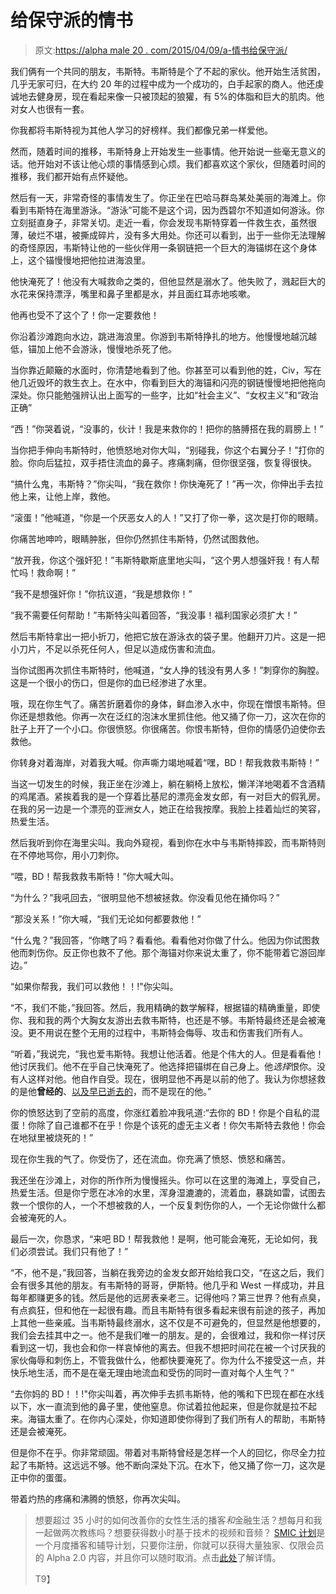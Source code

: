 # 给保守派的情书

> 原文:[https://alpha male 20 . com/2015/04/09/a-情书给保守派/](https://alphamale20.com/2015/04/09/a-love-letter-to-conservatives/)

我们俩有一个共同的朋友，韦斯特。韦斯特是个了不起的家伙。他开始生活贫困，几乎无家可归，在大约 20 年的过程中成为一个成功的，白手起家的商人。他还虔诚地去健身房，现在看起来像一只被顶起的狼獾，有 5%的体脂和巨大的肌肉。他对女人也很有一套。

你我都将韦斯特视为其他人学习的好榜样。我们都像兄弟一样爱他。

然而，随着时间的推移，韦斯特身上开始发生一些事情。他开始说一些毫无意义的话。他开始对不该让他心烦的事情感到心烦。我们都喜欢这个家伙，但随着时间的推移，我们都开始有点怀疑他。

然后有一天，非常奇怪的事情发生了。你正坐在巴哈马群岛某处美丽的海滩上。你看到韦斯特在海里游泳。“游泳”可能不是这个词，因为西碧尔不知道如何游泳。你立刻挺直身子，非常关切。走近一看，你会发现韦斯特穿着一件救生衣，虽然很薄，破烂不堪，被撕成碎片，没有多大用处。你还可以看到，出于一些你无法理解的奇怪原因，韦斯特让他的一些伙伴用一条钢链把一个巨大的海锚绑在这个身体上，这个锚慢慢地把他拉进海浪里。

他快淹死了！他没有大喊救命之类的，但他显然是溺水了。他失败了，溅起巨大的水花来保持漂浮，嘴里和鼻子里都是水，并且面红耳赤地咳嗽。

他再也受不了这个了！你一定要救他！

你沿着沙滩跑向水边，跳进海浪里。你游到韦斯特挣扎的地方。他慢慢地越沉越低，锚加上他不会游泳，慢慢地杀死了他。

当你靠近颠簸的水面时，你清楚地看到了他。你甚至可以看到他的姓，Civ，写在他几近毁坏的救生衣上。在水中，你看到巨大的海锚和闪亮的钢链慢慢地把他拖向深处。你只能勉强辨认出上面写的一些字，比如“社会主义”、“女权主义”和“政治正确”

“西！”你哭着说，“没事的，伙计！我是来救你的！把你的胳膊搭在我的肩膀上！”

当你把手伸向韦斯特时，他愤怒地对你大叫，“别碰我，你这个右翼分子！”打你的脸。你向后猛拉，双手捂住流血的鼻子。疼痛刺痛，但你很坚强，恢复得很快。

“搞什么鬼，韦斯特？”你尖叫，“我在救你！你快淹死了！”再一次，你伸出手去拉他上来，让他上岸，救他。

“滚蛋！”他喊道，“你是一个厌恶女人的人！”又打了你一拳，这次是打你的眼睛。

你痛苦地呻吟，眼睛肿胀，但你仍然抓住韦斯特，仍然试图救他。

“放开我，你这个强奸犯！”韦斯特歇斯底里地尖叫，“这个男人想强奸我！有人帮忙吗！救命啊！”

“我不是想强奸你！”你抗议道，“我是想救你！”

“我不需要任何帮助！”韦斯特尖叫着回答，“我没事！福利国家必须扩大！”

然后韦斯特拿出一把小折刀，他把它放在游泳衣的袋子里。他翻开刀片。这是一把小刀片，不足以杀死任何人，但足以造成伤害和流血。

当你试图再次抓住韦斯特时，他喊道，“女人挣的钱没有男人多！”刺穿你的胸膛。这是一个很小的伤口，但是你的血已经渗进了水里。

哦，现在你生气了。痛苦折磨着你的身体，鲜血渗入水中，你现在憎恨韦斯特。但你还是想救他。你再一次在泛红的泡沫水里抓住他。他又捅了你一刀，这次在你的肚子上开了一个小口。你很愤怒。你很痛苦。你恨韦斯特，但你的情感仍迫使你去救他。

你转身对着海岸，对着我大喊。你声嘶力竭地喊着“嘿，BD！帮我救救韦斯特！”

当这一切发生的时候，我正坐在沙滩上，躺在躺椅上放松，懒洋洋地喝着不含酒精的鸡尾酒。紧挨着我的是一个穿着比基尼的漂亮金发女郎，有一对巨大的假乳房。在我的另一边是一个漂亮的亚洲女人，她正在给我按摩。我脸上挂着灿烂的笑容，热爱生活。

然后我听到你在海里尖叫。我向外窥视，看到你在水中与韦斯特摔跤，而韦斯特则在不停地骂你，用小刀刺你。

“喂，BD！帮我救救韦斯特！”你大喊大叫。

“为什么？”我吼回去，“很明显他不想被拯救。你没看见他在捅你吗？”

“那没关系！”你大喊，“我们无论如何都要救他！”

“什么鬼？”我回答，“你瞎了吗？看看他。看看他对你做了什么。他因为你试图救他而刺伤你。反正你也救不了他。那个海锚对你来说太重了，你不能带着它游回岸边。”

“如果你帮我，我们可以救他！！!"你尖叫。

“不，我们不能，”我回答。然后，我用精确的数学解释，根据锚的精确重量，即使你、我和我的两个大胸女友游出去救韦斯特，也还是不够。韦斯特最终还是会被淹没。更不用说在整个无用的过程中，韦斯特会侮辱、攻击和伤害我们所有人。

“听着，”我说完，“我也爱韦斯特。我想让他活着。他是个伟大的人。但是看看他！他讨厌我们。他不在乎自己快淹死了。他选择把锚绑在自己身上。他*选择*恨你。没有人这样对他。他自作自受。现在，很明显他不再是以前的他了。我认为你想拯救的是他**曾经的**、[以及早已逝去的](https://blackdragonblog.com/2014/06/29/manosphere-activism/ "Manosphere Activism")，而不是现在的他。”

你的愤怒达到了空前的高度，你涨红着脸冲我吼道:“去你的 BD！你是个自私的混蛋！你除了自己谁都不在乎！你是个该死的虚无主义者！你欠韦斯特去救他！你会在地狱里被烧死的！”

现在你生我的气了。你受伤了，还在流血。你充满了愤怒、愤怒和痛苦。

我还坐在沙滩上，对你的所作所为慢慢摇头。你可以在这里的海滩上，享受自己，热爱生活。但是你宁愿在冰冷的水里，浑身湿漉漉的，流着血，暴跳如雷，试图去救一个恨你的人，一个不想被救的人，一个反复刺伤你的人，一个无论你做什么都会被淹死的人。

最后一次，你恳求，“来吧 BD！帮我救他！是啊，他可能会淹死，无论如何，我们必须尝试。我们只有他了！”

“不，他不是，”我回答，当躺在我旁边的金发女郎开始给我口交，“在这之后，我们会有很多其他的朋友。有韦斯特的哥哥，伊斯特。他几乎和 West 一样成功，并且每年都赚更多的钱。然后是他的远房表亲老三。记得他吗？第三世界？他有点臭，有点疯狂，但和他在一起很有趣。而且韦斯特有很多看起来很有前途的孩子，再加上其他一些亲戚。当韦斯特最终溺水，这不仅是不可避免的，但显然是他想要的，我们会去挂其中之一。他不是我们唯一的朋友。是的，会很难过，我和你一样讨厌看到这一切，我也会和你一样哀悼他的离去。但我不想把时间花在被一个讨厌我的家伙侮辱和刺伤上，不管我做什么，他都快要淹死了。你为什么不接受这一点，并快乐地生活，而不是在毫无理由地流血和受伤的同时一直对每个人生气？”

“去你妈的 BD！！!"你尖叫着，再次伸手去抓韦斯特，他的嘴和下巴现在都在水线以下，水一直流到他的鼻子里，使他窒息。你试着拉他起来，但是你就是拉不起来。海锚太重了。在你内心深处，你知道即使你得到了我们所有人的帮助，韦斯特还是会被淹死。

但是你不在乎。你非常顽固。带着对韦斯特曾经是怎样一个人的回忆，你尽全力拉起了韦斯特。这远远不够。他不断向深处下沉。在水下，他又捅了你一刀，这次是正中你的蛋蛋。

带着灼热的疼痛和沸腾的愤怒，你再次尖叫。

> 想要超过 35 小时的如何改善你的女性生活的播客*和*金融生活？想每月和我一起做两次教练吗？想要获得数小时基于技术的视频和音频？ [SMIC 计划](https://alphamale20.kartra.com/page/vIL17)是一个月度播客和辅导计划，只要你注册，你就可以获得大量独家、仅限会员的 Alpha 2.0 内容，并且你可以随时取消。点击[此处](https://alphamale20.kartra.com/page/vIL17)了解详情。
> 
> T9】